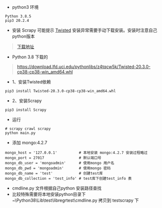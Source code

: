 * python3 环境

~~~~~
Python 3.8.5
pip3 20.2.4
~~~~~

* 安装 Scrapy 可能提示 [Twisted](https://download.lfd.uci.edu/pythonlibs/z4tqcw5k/Twisted-20.3.0-cp38-cp38-win_amd64.whl) 安装异常需要手动下载安装。安装时注意自己python版本

> [下载地址](https://www.lfd.uci.edu/~gohlke/pythonlibs/#twisted)
* Python 3.8 下载的
> https://download.lfd.uci.edu/pythonlibs/z4tqcw5k/Twisted-20.3.0-cp38-cp38-win_amd64.whl

* 1、安装Twisted依赖
~~~~~
pip3 install Twisted-20.3.0-cp38-cp38-win_amd64.whl
~~~~~
* 2、安装Scrapy
~~~~~
pip3 install Scrapy
~~~~~

* 运行

~~~~
# scrapy crawl scrapy
python main.py
~~~~~

* 添加 mongo:4.2.7

~~~~~
mongo_host = '127.0.0.1'          # 本地安装 mongo:4.2.7 安装过程略过
mongo_port = 27017                # 默认端口号
mongo_db_user = 'mongoadmin'      # 使用mongo 用户名
mongo_db_pwd = 'mongoadmin'       # 使用mongo 密码
mongo_db_name = 'test'            # 创建test库
mongo_db_collection = 'test_info' # test库下创建test_info 表
~~~~~


* cmdline.py 文件根据自己python 安装路径查找
* 比较特殊需要将本地安装python目录下 ~\Python38\Lib\test\libregrtest\cmdline.py 拷贝到 testscrapy 下
